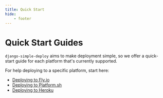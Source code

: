 ```yaml
---
title: Quick Start
hide:
    - footer
---
```


# Quick Start Guides

`django-simple-deploy` aims to make deployment simple, so we offer a quick-start guide for each platform that's currently supported.

For help deploying to a specific platform, start here:

- [Deploying to Fly.io](quick_start_flyio.md)
- [Deploying to Platform.sh](quick_start_platformsh.md)
- [Deploying to Heroku](quick_start_heroku.md)
